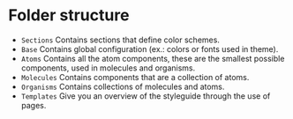 # Folder structure

- `Sections` Contains sections that define color schemes.
- `Base` Contains global configuration (ex.: colors or fonts used in theme).
- `Atoms` Contains all the atom components, these are the smallest possible
  components, used in molecules and organisms.
- `Molecules` Contains components that are a collection of atoms.
- `Organisms` Contains collections of molecules and atoms.
- `Templates` Give you an overview of the styleguide through the use of pages.
